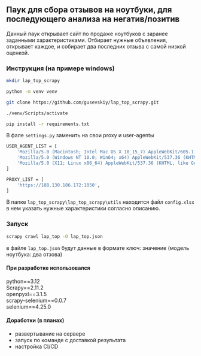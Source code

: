 ## Паук для сбора отзывов на ноутбуки, для последующего анализа на негатив/позитив

Данный паук открывает сайт по продаже ноутбуков с заранее заданными характеристиками. Отбирает нужные объявления, открывает каждое, и собирает два последних отзыва с самой низкой оценкой.

### Инструкция (на примере windows)
```bash
mkdir lap_top_scrapy

python -m venv venv

git clone https://github.com/gusevskiy/lap_top_scrapy.git

./venv/Scripts/activate

pip install -r requirements.txt
```
В фале `settings.py` заменить на свои proxy и user-agentы
```bash
USER_AGENT_LIST = [
    'Mozilla/5.0 (Macintosh; Intel Mac OS X 10_15_7) AppleWebKit/605.1.15 (KHTML, like Gecko) Version/14.0.3 Safari/605.1.15',
    'Mozilla/5.0 (Windows NT 10.0; Win64; x64) AppleWebKit/537.36 (KHTML, like Gecko) Chrome/91.0.4472.124 Safari/537.36',
    'Mozilla/5.0 (X11; Linux x86_64) AppleWebKit/537.36 (KHTML, like Gecko) Chrome/91.0.4472.114 Safari/537.36',
] 

PROXY_LIST = [
    'https://188.130.186.172:1050',
]
```

В папке `lap_top_scrapy\lap_top_scrapy\utils` находится файл `config.xlsx` в нем указать нужные характеристики согласно описанию.

### Запуск
```bash
scrapy crawl lap_top -O lap_top.json
```
в файле `lap_top.json` будут данные в формате ключ: значение (модель ноутбука: два отзова)

#### При разработке использовался 
python==3.12  
Scrapy==2.11.2  
openpyxl==3.1.5  
scrapy-selenium==0.0.7  
selenium==4.25.0  

#### Доработки (в планах)
* развертывание на сервере
* запуск по команде с доставкой результата
* настройка CI/CD
